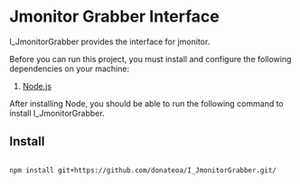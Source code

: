 # Jmonitor Grabber Interface

I_JmonitorGrabber provides the interface for jmonitor.

Before you can run this project, you must install and configure the following dependencies on your machine:
1. [Node.js](https://docs.npmjs.com/getting-started/installing-node)


After installing Node, you should be able to run the following command to install I_JmonitorGrabber.

## Install

```ssh

npm install git+https://github.com/donateoa/I_JmonitorGrabber.git/

```
